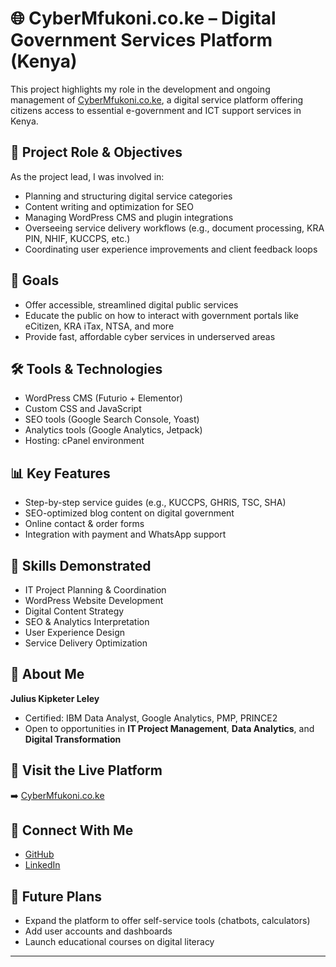 # 🌐 CyberMfukoni.co.ke – Digital Government Services Platform (Kenya)

This project highlights my role in the development and ongoing management of [CyberMfukoni.co.ke](https://cybermfukoni.co.ke), a digital service platform offering citizens access to essential e-government and ICT support services in Kenya.

## 🧩 Project Role & Objectives

As the project lead, I was involved in:
- Planning and structuring digital service categories
- Content writing and optimization for SEO
- Managing WordPress CMS and plugin integrations
- Overseeing service delivery workflows (e.g., document processing, KRA PIN, NHIF, KUCCPS, etc.)
- Coordinating user experience improvements and client feedback loops

## 🎯 Goals

- Offer accessible, streamlined digital public services
- Educate the public on how to interact with government portals like eCitizen, KRA iTax, NTSA, and more
- Provide fast, affordable cyber services in underserved areas

## 🛠️ Tools & Technologies

- WordPress CMS (Futurio + Elementor)
- Custom CSS and JavaScript
- SEO tools (Google Search Console, Yoast)
- Analytics tools (Google Analytics, Jetpack)
- Hosting: cPanel environment

## 📊 Key Features

- Step-by-step service guides (e.g., KUCCPS, GHRIS, TSC, SHA)
- SEO-optimized blog content on digital government
- Online contact & order forms
- Integration with payment and WhatsApp support

## 🧠 Skills Demonstrated

- IT Project Planning & Coordination  
- WordPress Website Development  
- Digital Content Strategy  
- SEO & Analytics Interpretation  
- User Experience Design  
- Service Delivery Optimization  

## 📍 About Me

**Julius Kipketer Leley**  
- Certified: IBM Data Analyst, Google Analytics, PMP, PRINCE2  
- Open to opportunities in **IT Project Management**, **Data Analytics**, and **Digital Transformation**

## 🔗 Visit the Live Platform

➡️ [CyberMfukoni.co.ke](https://cybermfukoni.co.ke)

## 🔗 Connect With Me

- [GitHub](https://github.com/pkomot)  
- [LinkedIn](https://www.linkedin.com/in/julius-kipketer-leley-a885b011)

## 📌 Future Plans

- Expand the platform to offer self-service tools (chatbots, calculators)
- Add user accounts and dashboards
- Launch educational courses on digital literacy

---



